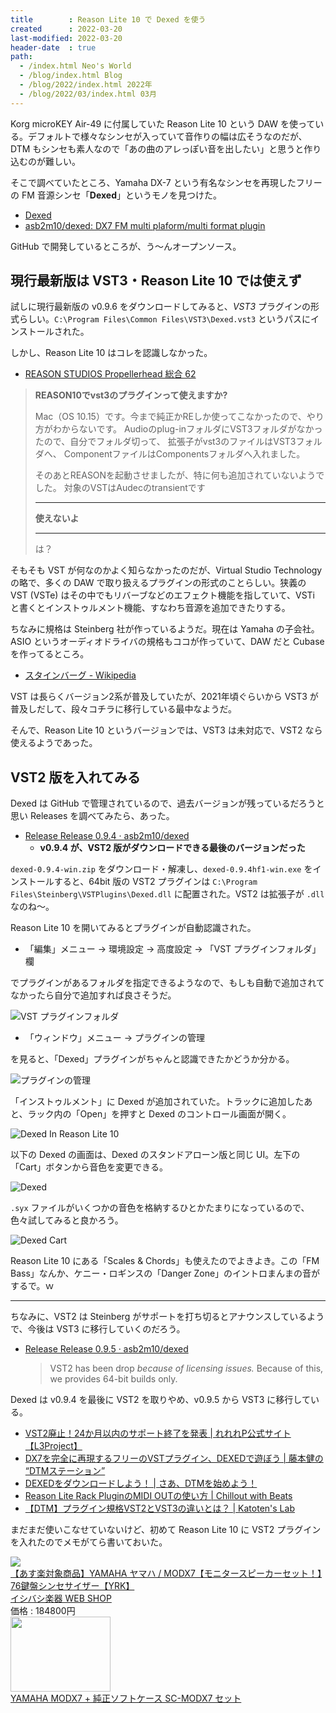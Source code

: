 ```yaml
---
title        : Reason Lite 10 で Dexed を使う
created      : 2022-03-20
last-modified: 2022-03-20
header-date  : true
path:
  - /index.html Neo's World
  - /blog/index.html Blog
  - /blog/2022/index.html 2022年
  - /blog/2022/03/index.html 03月
---
```


Korg microKEY Air-49 に付属していた Reason Lite 10 という DAW を使っている。デフォルトで様々なシンセが入っていて音作りの幅は広そうなのだが、DTM もシンセも素人なので「あの曲のアレっぽい音を出したい」と思うと作り込むのが難しい。

そこで調べていたところ、Yamaha DX-7 という有名なシンセを再現したフリーの FM 音源シンセ「**Dexed**」というモノを見つけた。

- [Dexed](https://asb2m10.github.io/dexed/)
- [asb2m10/dexed: DX7 FM multi plaform/multi format plugin](https://github.com/asb2m10/dexed)

GitHub で開発しているところが、う～んオープンソース。

## 現行最新版は VST3・Reason Lite 10 では使えず

試しに現行最新版の v0.9.6 をダウンロードしてみると、*VST3* プラグインの形式らしい。`C:\Program Files\Common Files\VST3\Dexed.vst3` というパスにインストールされた。

しかし、Reason Lite 10 はコレを認識しなかった。

- [REASON STUDIOS Propellerhead 総合 62](https://egg.5ch.net/test/read.cgi/dtm/1583647207/76-78)

> **REASON10でvst3のプラグインって使えますか?**
> 
> Mac（OS 10.15）です。今まで純正かREしか使ってこなかったので、やり方がわからないです。
> Audioのplug-inフォルダにVST3フォルダがなかったので、自分でフォルダ切って、
> 拡張子がvst3のファイルはVST3フォルダへ、
> ComponentファイルはComponentsフォルダへ入れました。
> 
> そのあとREASONを起動させましたが、特に何も追加されていないようでした。
> 対象のVSTはAudecのtransientです
> 
> ---
> 
> **使えないよ**
> 
> ---
> 
> は？

そもそも VST が何なのかよく知らなかったのだが、Virtual Studio Technology の略で、多くの DAW で取り扱えるプラグインの形式のことらしい。狭義の VST (VSTe) はその中でもリバーブなどのエフェクト機能を指していて、VSTi と書くとインストゥルメント機能、すなわち音源を追加できたりする。

ちなみに規格は Steinberg 社が作っているようだ。現在は Yamaha の子会社。ASIO というオーディオドライバの規格もココが作っていて、DAW だと Cubase を作ってるところ。

- [スタインバーグ - Wikipedia](https://ja.wikipedia.org/wiki/%E3%82%B9%E3%82%BF%E3%82%A4%E3%83%B3%E3%83%90%E3%83%BC%E3%82%B0)

VST は長らくバージョン2系が普及していたが、2021年頃ぐらいから VST3 が普及しだして、段々コチラに移行している最中なようだ。

そんで、Reason Lite 10 というバージョンでは、VST3 は未対応で、VST2 なら使えるようであった。

## VST2 版を入れてみる

Dexed は GitHub で管理されているので、過去バージョンが残っているだろうと思い Releases を調べてみたら、あった。

- [Release Release 0.9.4 · asb2m10/dexed](https://github.com/asb2m10/dexed/releases/tag/v0.9.4hf1)
  - **v0.9.4 が、VST2 版がダウンロードできる最後のバージョンだった**

`dexed-0.9.4-win.zip` をダウンロード・解凍し、`dexed-0.9.4hf1-win.exe` をインストールすると、64bit 版の VST2 プラグインは `C:\Program Files\Steinberg\VSTPlugins\Dexed.dll` に配置された。VST2 は拡張子が `.dll` なのね～。

Reason Lite 10 を開いてみるとプラグインが自動認識された。

- 「編集」メニュー → 環境設定 → 高度設定 → 「VST プラグインフォルダ」欄

でプラグインがあるフォルダを指定できるようなので、もしも自動で追加されてなかったら自分で追加すれば良さそうだ。

![VST プラグインフォルダ](./20-01-01.png)

- 「ウィンドウ」メニュー → プラグインの管理

を見ると、「Dexed」プラグインがちゃんと認識できたかどうか分かる。

![プラグインの管理](./20-01-02.png)

「インストゥルメント」に Dexed が追加されていた。トラックに追加したあと、ラック内の「Open」を押すと Dexed のコントロール画面が開く。

![Dexed In Reason Lite 10](./20-01-03.jpg)

以下の Dexed の画面は、Dexed のスタンドアローン版と同じ UI。左下の「Cart」ボタンから音色を変更できる。

![Dexed](./20-01-04.png)

`.syx` ファイルがいくつかの音色を格納するひとかたまりになっているので、色々試してみると良かろう。

![Dexed Cart](./20-01-05.png)

Reason Lite 10 にある「Scales & Chords」も使えたのでよきよき。この「FM Bass」なんか、ケニー・ロギンスの「Danger Zone」のイントロまんまの音がするで。ｗ

-----

ちなみに、VST2 は Steinberg がサポートを打ち切るとアナウンスしているようで、今後は VST3 に移行していくのだろう。

- [Release Release 0.9.5 · asb2m10/dexed](https://github.com/asb2m10/dexed/releases/tag/v0.9.5)
  > VST2 has been drop *because of licensing issues.* Because of this, we provides 64-bit builds only.

Dexed は v0.9.4 を最後に VST2 を取りやめ、v0.9.5 から VST3 に移行している。

- [VST2廃止！24か月以内のサポート終了を発表 | れれれP公式サイト【L3Project】](https://l3project.com/plugin/vst2/)
- [DX7を完全に再現するフリーのVSTプラグイン、DEXEDで遊ぼう | 藤本健の “DTMステーション”](https://www.dtmstation.com/archives/51921400.html)
- [DEXEDをダウンロードしよう！ | さあ、DTMを始めよう！](https://www.newdtm-rain.com/article/dexedwodaunro-do.html)
- [Reason Lite Rack PluginのMIDI OUTの使い方 | Chillout with Beats](https://chilloutwithbeats.com/reason-lite-rack-plugin-midi-out/)
- [【DTM】プラグイン規格VST2とVST3の違いとは？ | Katoten's Lab](https://katoten.com/dtm-plug-in-vst2-vst3-the-difference/)

まだまだ使いこなせていないけど、初めて Reason Lite 10 に VST2 プラグインを入れたのでメモがてら書いておいた。

<div class="ad-rakuten">
  <div class="ad-rakuten-image">
    <a href="https://hb.afl.rakuten.co.jp/hgc/g00pjox2.waxyc961.g00pjox2.waxyd96a/?pc=https%3A%2F%2Fitem.rakuten.co.jp%2Fishibashi%2F80-modx7spset%2F&amp;m=http%3A%2F%2Fm.rakuten.co.jp%2Fishibashi%2Fi%2F10170147%2F">
      <img src="https://thumbnail.image.rakuten.co.jp/@0_mall/ishibashi/cabinet/ip184/80-modx7spset_1.jpg?_ex=128x128">
    </a>
  </div>
  <div class="ad-rakuten-info">
    <div class="ad-rakuten-title">
      <a href="https://hb.afl.rakuten.co.jp/hgc/g00pjox2.waxyc961.g00pjox2.waxyd96a/?pc=https%3A%2F%2Fitem.rakuten.co.jp%2Fishibashi%2F80-modx7spset%2F&amp;m=http%3A%2F%2Fm.rakuten.co.jp%2Fishibashi%2Fi%2F10170147%2F">【あす楽対象商品】YAMAHA ヤマハ / MODX7【モニタースピーカーセット！】76鍵盤シンセサイザー【YRK】</a>
    </div>
    <div class="ad-rakuten-shop">
      <a href="https://hb.afl.rakuten.co.jp/hgc/g00pjox2.waxyc961.g00pjox2.waxyd96a/?pc=https%3A%2F%2Fwww.rakuten.co.jp%2Fishibashi%2F&amp;m=http%3A%2F%2Fm.rakuten.co.jp%2Fishibashi%2F">イシバシ楽器 WEB SHOP</a>
    </div>
    <div class="ad-rakuten-price">価格 : 184800円</div>
  </div>
</div>

<div class="ad-amazon">
  <div class="ad-amazon-image">
    <a href="https://www.amazon.co.jp/dp/B07JF4YKVW?tag=neos21-22&amp;linkCode=osi&amp;th=1&amp;psc=1">
      <img src="https://m.media-amazon.com/images/I/41W3k4JvUkL._SL160_.jpg" width="160" height="120">
    </a>
  </div>
  <div class="ad-amazon-info">
    <div class="ad-amazon-title">
      <a href="https://www.amazon.co.jp/dp/B07JF4YKVW?tag=neos21-22&amp;linkCode=osi&amp;th=1&amp;psc=1">YAMAHA MODX7 + 純正ソフトケース SC-MODX7 セット</a>
    </div>
  </div>
</div>
